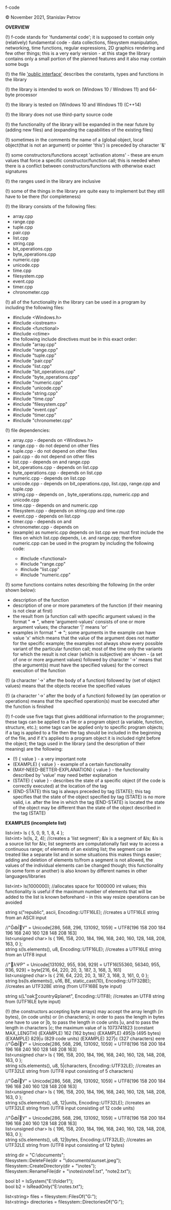 f-code

© November 2021, Stanislav Petrov

**OVERVIEW** 

(!) f-code stands for 'fundamental code'; it is supposed to contain only (relatively) fundamental code - data collections, filesystem manipulation, networking, time functions, regular expressions, 2D graphics rendering and few other things; this is a very early version - at this stage the library contains only a small portion of the planned features and it also may contain some bugs

(!) the file ['public interface'](https://github.com/StanislavPetrov15/f-code/blob/main/Public%20interface) describes the constants, types and functions in the library 

(!) the library is intended to work on (Windows 10 / Windows 11) and 64-byte processor

(!) the library is tested on (Windows 10 and Windows 11) (C++14)

(!) the library does not use third-party source code

(!) the functionality of the library will be expanded in the near future by (adding new files) and (expanding the capabilities of the existing files)

(!) sometimes in the comments the name of a (global object, local object(that is not an argument) or pointer 'this') is preceded by character '&'

(!) some constructors/functions accept 'activation atoms' - these are enum values that force a specific constructor/function call; this is needed when there is a
    conflict between constructors/functions with otherwise exact signatures

(!) the ranges used in the library are inclusive

(!) some of the things in the library are quite easy to implement but they still have to be there (for completeness)

(!) the library consists of the following files:
- array.cpp
- range.cpp
- tuple.cpp
- pair.cpp
- list.cpp
- string.cpp
- bit_operations.cpp
- byte_operations.cpp
- numeric.cpp
- unicode.cpp
- time.cpp
- filesystem.cpp
- event.cpp
- timer.cpp
- chronometer.cpp

(!) all of the functionality in the library can be used in a program by including the following files:
- #include \<Windows.h\>
- #include \<iostream\>
- #include \<functional\> 
- #include \<ctime\>
- the following include directives must be in this exact order:
- #include "array.cpp"
- #include "range.cpp"
- #include "tuple.cpp"
- #include "pair.cpp"
- #include "list.cpp"
- #include "bit_operations.cpp"
- #include "byte_operations.cpp"
- #include "numeric.cpp"
- #include "unicode.cpp"
- #include "string.cpp"
- #include "time.cpp"
- #include "filesystem.cpp"
- #include "event.cpp"
- #include "timer.cpp"
- #include "chronometer.cpp"

(!) file dependencies:
- array.cpp - depends on <Windows.h>
- range.cpp - do not depend on other files
- tuple.cpp - do not depend on other files
- pair.cpp - do not depend on other files
- list.cpp - depends on <functional> and range.cpp
- bit_operations.cpp - depends on list.cpp
- byte_operations.cpp - depends on list.cpp
- numeric.cpp - depends on list.cpp
- unicode.cpp - depends on bit_operations.cpp, list.cpp, range.cpp and tuple.cpp
- string.cpp - depends on <iostream>, byte_operations.cpp, numeric.cpp and unicode.cpp
- time.cpp - depends on <ctime> and numeric.cpp
- filesystem.cpp - depends on string.cpp and time.cpp
- event.cpp - depends on list.cpp
- timer.cpp - depends on <chrono> and <thread>
- chronometer.cpp - depends on <chrono> 
- (example) as numeric.cpp depends on list.cpp we must first include the files on which list.cpp depends, i.e. <functional> and range.cpp;  therefore numeric.cpp can be used in the program by including the following code:
  - #include \<functional\>
  - #include "range.cpp"
  - #include "list.cpp"
  - #include "numeric.cpp"

(!) some functions contains notes describing the following (in the order shown below):
- description of the function
- description of one or more parameters of the function (if their meaning is not clear at first)
- the result from (a function call with specific argument values) in the format "<argument-values> => <result>",
  where 'argument-values' consists of one or more argument values; the character '|' means 'or'
- examples in format "<function-call> => <result>"; some arguments in the example can have value 'x' which means that the value of the argument
  does not matter for the specific example; the examples not always show every possible variant of the particular function call; most of the time
  only the variants for which the result is not clear (which is subjective) are shown - (a set of one or more argument values) followed by character '->' means that (the   argument(s) must have the specified values) for the correct execution of the function

(!) (a character '->' after the body of a function) followed by (set of object values) means that the objects receive the specified values

(!) (a character '->' after the body of a function) followed by (an operation or operations) means that the specified operation(s) must be executed after
    the function is finished

(!) f-code use five tags that gives additional information to the programmer; these tags can be applied to a file or
    a program object (a variable, function, structure, etc.); some tags can be applied only to specific program objects;
    if a tag is applied to a file then the tag should be included in the beginning of the file, and if it's applied to a program object it is included right before the object; the tags used in the library (and the description of their meaning) are the following:
   - (!) { value } - a very important note
   - (EXAMPLE) { value }  - example of a certain functionality  
   - (MAY-NEED-BETTER-EXPLANATION) { value } - the functionality described by 'value' may need better explanation  
   - (STATE) { value } - describes the state of a specific object  (if the code is correctly executed) at the location of the tag  
   - (END-STATE) this tag is always preceded by tag (STATE); this tag specifies that the state of the object specified by tag (STATE) is no more valid, i.e. after the line in  which the tag (END-STATE) is located the state of the object may be different than the state of the object described in the tag (STATE)

**EXAMPLES (incomplete list)**
	
list\<int> ls { 5, 0, 9, 1, 8, 4 };  
list\<int> lx(ls, 2, 4); //creates a 'list segment'; &lx is a segment of &ls; &ls is a source list for &lx; list segments are computationally fast way to access a continuous range; of elements of an existing list; the segment can be treated like a separate list and in some situations this makes things easier; adding and deletion of elements to/from a segment is not allowed, the values of the individual elements can be changed though; this functionality (in some form or another) is also known by different names in other languages/libraries  
		
list\<int> ls(1000000); //allocates space for 1000000 int values; this functionality is useful if the maximum number of elements that will be added to the list is known beforehand - in this way resize operations can be avoided 

string s("republic", ascii, Encoding::UTF16LE); //creates a UTF16LE string from an ASCII input  

//"ĞȸĨ𠀔У" = Unicode[286, 568, 296, 131092, 1059] = UTF8[196 158 200 184 196 168 240 160 128 148 208 163]  
list\<unsigned char> ls { 196, 158, 200, 184, 196, 168, 240, 160, 128, 148, 208, 163, 0 };  
string s(ls.elements(), u8, Encoding::UTF16LE); //creates a UTF16LE string from an UTF8 input  

//"𠀔λΨΡ" = Unicode[131092, 955, 936, 929] = UTF16[55360, 56340, 955, 936, 929] = byte[216, 64, 220, 20, 3, 187, 3, 168, 3, 161]  
list\<unsigned char> ls { 216, 64, 220, 20, 3, 187, 3, 168, 3, 161, 0, 0 };  
string bs(ls.elements(), u16, BE, static_cast<unsigned int>(10), Encoding::UTF32BE); //creates an UTF32BE string (from UTF16BE byte input)  

string s(L"oak↕country₢planet", Encoding::UTF8); //creates an UTF8 string from (UTF16LE byte input)

(!) (the constructors accepting byte arrays) may accept the array length (in bytes), (in code units) or (in characters); in order to pass
        the length in bytes one have to use <N> or <N>|b, to pass the length in code units <N>|u, and to pass the length in characters <N>|c;
		the maximum value of <N> is 1073741823 (constant MAX_LENGTH)
        (ЕXAMPLE) 162 (162 bytes)
        (ЕXAMPLE) 495|b (495 bytes)
        (EXAMPLE) 829|u (829 code units)
        (ЕXAMPLE) 327|c (327 characters)
 	eere      
//"ĞȸĨ𠀔У" = Unicode[286, 568, 296, 131092, 1059] = UTF8[196 158 200 184 196 168 240 160 128 148 208 163]  
list\<unsigned char> ls { 196, 158, 200, 184, 196, 168, 240, 160, 128, 148, 208, 163, 0 };  
string s(ls.elements(), u8, 5|characters, Encoding::UTF32LE); //creates an UTF32LE string from (UTF8 input consisting of 5 characters)  

//"ĞȸĨ𠀔У" = Unicode[286, 568, 296, 131092, 1059] = UTF8[196 158 200 184 196 168 240 160 128 148 208 163]  
list\<unsigned char> ls { 196, 158, 200, 184, 196, 168, 240, 160, 128, 148, 208, 163, 0 };  
string s(ls.elements(), u8, 12|units, Encoding::UTF32LE); //creates an UTF32LE string from (UTF8 input consisting of 12 code units)  

//"ĞȸĨ𠀔У" = Unicode[286, 568, 296, 131092, 1059] = UTF8[196 158 200 184 196 168 240 160 128 148 208 163]  
list\<unsigned char> ls { 196, 158, 200, 184, 196, 168, 240, 160, 128, 148, 208, 163, 0 };  
string s(ls.elements(), u8, 12|bytes, Encoding::UTF32LE); //creates an UTF32LE string from (UTF8 input consisting of 12 bytes)  

string dir = "C:\\documents";  
filesystem::DeleteFile(dir + "\\documents\\sunset.jpeg");   
filesystem::CreateDirectory(dir + "\\notes");  
filesystem::RenameFile(dir + "\\notes\\note1.txt", "note2.txt");  
  
bool b1 = IsSystem("E:\\folder1");  
bool b2 = IsReadOnly("E:\\notes.txt");  
 
list\<string> files = filesystem::FilesOf("G:");  
list\<string> directories = filesystem::DirectoriesOf("G:");












